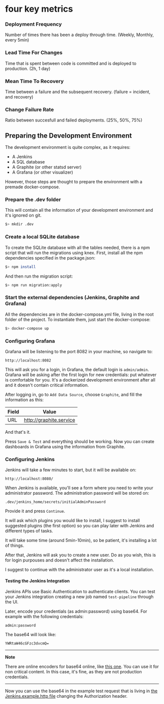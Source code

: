 four key metrics
=================

### Deployment Frequency

Number of times there has been a deploy through time. (Weekly, Monthly, every 5min)

### Lead Time For Changes

Time that is spent between code is committed and is deployed to production. (2h, 1 day)

### Mean Time To Recovery

Time between a failure and the subsequent recovery.  (failure = incident, and recovery)

### Change Failure Rate

Ratio between succesfull and failed deployments. (25%, 50%, 75%)

Preparing the Development Environment
-------------------------------------

The development environment is quite complex, as it requires:

* A Jenkins
* A SQL database
* A Graphite (or other statsd server)
* A Grafana (or other visualizer)

However, those steps are thought to prepare the environment with a premade docker-compose.

### Prepare the .dev folder

This will contain all the information of your development environment and it's ignored on git.

```sh
$> mkdir .dev
```

### Create a local SQLite database

To create the SQLite database with all the tables needed, there is a npm script that will run the migrations using knex. First, install all the npm dependencies specified in the package.json:

```sh
$> npm install
```

And then run the migration script:

```sh
$> npm run migration:apply
```

### Start the external dependencies (Jenkins, Graphite and Grafana)

All the dependencies are in the docker-compose.yml file, living in the root folder of the project. To instantiate them, just start the docker-compose:

```sh
$> docker-compose up
```

### Configuring Grafana

Grafana will be listening to the port 8082 in your machine, so navigate to:

`http://localhost:8082`

This will ask you for a login, in Grafana, the default login is `admin/admin`. Grafana will be asking after the first login for new credentials: put whatever is comfortable for you. It's a dockerized development environment after all and it doesn't contain critical information.

After logging in, go to `Add Data Source`, choose `Graphite`, and fill the information as this:

| Field | Value |
|-------|-------|
|URL|http://graphite.service|

And that's it.

Press `Save & Test` and everything should be working. Now you can create dashboards in Grafana using the information from Graphite.

### Configuring Jenkins

Jenkins will take a few minutes to start, but it will be available on:

`http://localhost:8080/`

When Jenkins is available, you'll see a form where you need to write your administrator password. The administration password will be stored on:

`.dev/jenkins_home/secrets/initialAdminPassword`

Provide it and press `Continue`.

It will ask which plugins you would like to install, I suggest to install suggested plugins (the first option) so you can play later with Jenkins and different types of tasks.

It will take some time (around 5min-10min), so be patient, it's installing a lot of things.

After that, Jenkins will ask you to create a new user. Do as you wish, this is for login purpouses and doesn't affect the installation.

I suggest to continue with the administrator user as it's a local installation.

#### Testing the Jenkins Integration

Jenkins APIs use Basic Authentication to authenticate clients. You can test your Jenkins integration creating a new job named `test-pipeline` through the UI.

Later, encode your credentials (as admin:password) using base64. For example with the following credentials:

`admin:password`

The base64 will look like:

`YWRtaW46cGFzc3dvcmQ=`

----

**Note**

There are online encoders for base64 online, like [this one](https://www.base64encode.org/). You can use it for non critical content. In this case, it's fine, as they are not production credentials.

---

Now you can use the base64 in the example test request that is living in [the Jenkins.example.http file](test/resources/Jenkins.example.http) changing the Authorization header.